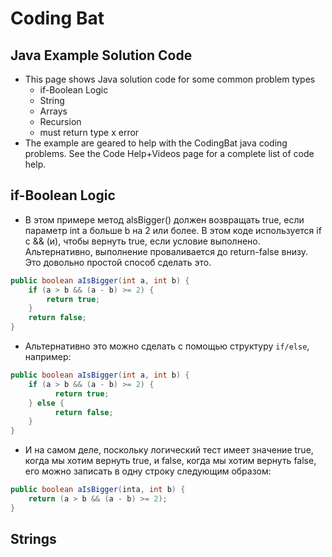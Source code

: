# Coding Bat
## Java Example Solution Code
- This page shows Java solution code for some common problem types
    - if-Boolean Logic
    - String 
    - Arrays
    - Recursion
    - must return type x error
- The example are geared to help with the CodingBat java coding problems. See the Code Help+Videos page for a complete list of code help.
## if-Boolean Logic
- В этом примере метод alsBigger() должен возвращать true, если параметр int a больше b на 2 или более. В этом коде используется if с && (и), чтобы вернуть true, если условие выполнено. Альтернативно, выполнение проваливается до return-false внизу. Это довольно простой способ сделать это.
```java
public boolean aIsBigger(int a, int b) {
    if (a > b && (a - b) >= 2) {
        return true;
    }
    return false;
}
```
- Альтернативно это можно сделать с помощью структуру `if/else`, например:
```java
public boolean aIsBigger(int a, int b) {
    if (a > b && (a - b) >= 2) {
          return true;
    } else {
          return false;
    }
}
```
- И на самом деле, поскольку логический тест имеет значение true, когда мы хотим вернуть true, и false, когда мы хотим вернуть false, его можно записать в одну строку следующим образом:
```java
public boolean aIsBigger(inta, int b) {
    return (a > b && (a - b) >= 2);
}
```
## Strings
